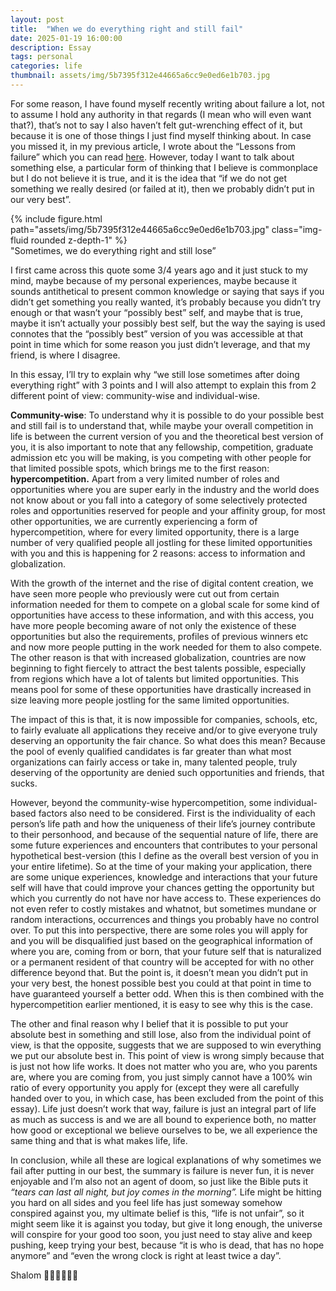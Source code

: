 ```yaml
---
layout: post
title:  "When we do everything right and still fail"
date: 2025-01-19 16:00:00
description: Essay 
tags: personal 
categories: life
thumbnail: assets/img/5b7395f312e44665a6cc9e0ed6e1b703.jpg
---
```


For some reason, I have found myself recently writing about failure a lot, not to assume I hold any authority in that regards (I mean who will even want that?), that’s not to say I also haven’t felt gut-wrenching effect of it, but because it is one of those things I just find myself thinking about. In case you missed it, in my previous article, I wrote about the “Lessons from failure” which you can read [here](https://www.ajalamarvellous.xyz/blog/2025/lessons-from-failure/). However, today I want to talk about something else, a particular form of thinking that I believe is commonplace but I do not believe it is true, and it is the idea that “if we do not get something we really desired (or failed at it), then we probably didn’t put in our very best”.

<div class="row mt-3">
    <div class="col-sm mt-3 mt-md-0">
        {% include figure.html path="assets/img/5b7395f312e44665a6cc9e0ed6e1b703.jpg" class="img-fluid rounded z-depth-1" %}
    </div>
    </div>
<div class="caption">
    "Sometimes, we do everything right and still lose”
</div>

I first came across this quote some 3/4 years ago and it just stuck to my mind, maybe because of my personal experiences, maybe because it sounds antithetical to present common knowledge or saying that says if you didn’t get something you really wanted, it’s probably because you didn’t try enough or that wasn’t your “possibly best” self, and maybe that is true, maybe it isn’t actually your possibly best self, but the way the saying is used connotes that the  “possibly best” version of you was accessible at that point in time which for some reason you just didn’t leverage, and that my friend, is where I disagree.

In this essay, I’ll try to explain why “we still lose sometimes after doing everything right” with 3 points and I will also attempt to explain this from 2 different point of view: community-wise and individual-wise.

**Community-wise**: To understand why it is possible to do your possible best and still fail is to understand that, while maybe your overall competition in life is between the current version of you and the theoretical best version of you, it is also important to note that any fellowship, competition, graduate admission etc you will be making, is you competing with other people for that limited possible spots, which brings me to the first reason: **hypercompetition.** Apart from a very limited number of roles and opportunities where you are super early in the industry and the world does not know about or you fall into a category of some selectively protected roles and opportunities reserved for people and your affinity group, for most other opportunities, we are currently experiencing a form of hypercompetition, where for every limited opportunity, there is a large number of very qualified people all jostling for these limited opportunities with you and this is happening for 2 reasons: access to information and globalization. 

With the growth of the internet and the rise of digital content creation, we have seen more people who previously were cut out from certain information needed for them to compete on a global scale for some kind of opportunities have access to these information, and with this access, you have more people becoming aware of not only the existence of these opportunities but also the requirements, profiles of previous winners etc and now more people putting in the work needed for them to also compete. The other reason is that with increased globalization, countries are now beginning to fight fiercely to attract the best talents possible, especially from regions which have a lot of talents but limited opportunities. This means pool for some of these opportunities have drastically increased in size leaving more people jostling for the same limited opportunities.

The impact of this is that, it is now impossible for companies, schools, etc, to fairly evaluate all applications they receive and/or to give everyone truly deserving an opportunity the fair chance. So what does this mean? Because the pool of evenly qualified candidates is far greater than what most organizations can fairly access or take in, many talented people, truly deserving of the opportunity are denied such opportunities and friends, that sucks.

However, beyond the community-wise hypercompetition, some individual-based factors also need to be considered. First is the individuality of each person’s life path and how the uniqueness of their life’s journey contribute to their personhood, and because of the sequential nature of life, there are some future experiences and encounters that contributes to your personal hypothetical best-version (this I define as the overall best version of you in your entire lifetime). So at the time of your making your application, there are some unique experiences, knowledge and interactions that your future self will have that could improve your chances getting the opportunity but which you currently do not have nor have access to. These experiences do not even refer to costly mistakes and whatnot, but sometimes mundane or random interactions, occurrences and things you probably have no control over. To put this into perspective, there are some roles you will apply for and you will be disqualified just based on the geographical information of where you are, coming from or born, that your future self that is naturalized or a permanent resident of that country will be accepted for with no other difference beyond that. But the point is, it doesn’t mean you didn’t put in your very best, the honest possible best you could at that point in time to have guaranteed yourself a better odd. When this is then combined with the hypercompetition earlier mentioned, it is easy to see why this is the case. 

The other and final reason why I belief that it is possible to put your absolute best in something and still lose, also from the individual point of view, is that the opposite, suggests that we are supposed to win everything we put our absolute best in. This point of view is wrong simply because that is just not how life works. It does not matter who you are, who you parents are, where you are coming from, you just simply cannot have a 100% win ratio of every opportunity you apply for (except they were all carefully handed over to you, in which case, has been excluded from the point of this essay). Life just doesn’t work that way, failure is just an integral part of life as much as success is and we are all bound to experience both, no matter how good or exceptional we believe ourselves to be, we all experience the same thing and that is what makes life, life.

In conclusion, while all these are logical explanations of why sometimes we fail after putting in our best, the summary is failure is never fun, it is never enjoyable and I’m also not an agent of doom, so just like the Bible puts it *“tears can last all night, but joy comes in the morning”.* Life might be hitting you hard on all sides and you feel life has just someway somehow conspired against you, my ultimate belief is this, “life is not unfair”, so it might seem like it is against you today, but give it long enough, the universe will conspire for your good too soon, you just need to stay alive and keep pushing, keep trying your best, because “it is who is dead, that has no hope anymore” and “even the wrong clock is right at least twice a day”.

Shalom ✌🏾✌🏾✌🏾